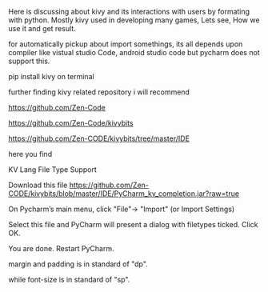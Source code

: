 Here is discussing about kivy and its interactions with users by formating with python. Mostly kivy used in developing many games, Lets see, How we use it and get result.

for automatically pickup about import somethings, its all depends upon compiler like vistual studio Code, android studio code but pycharm does not support this. 

pip install kivy       on terminal

further finding kivy related repository i will recommend

https://github.com/Zen-Code

https://github.com/Zen-Code/kivybits

https://github.com/Zen-CODE/kivybits/tree/master/IDE

here you find

KV Lang File Type Support

Download this file https://github.com/Zen-CODE/kivybits/blob/master/IDE/PyCharm_kv_completion.jar?raw=true

On Pycharm’s main menu, click "File"-> "Import" (or Import Settings)

Select this file and PyCharm will present a dialog with filetypes ticked. Click OK.

You are done. Restart PyCharm.

margin and padding is in standard of "dp".

while font-size is in standard of "sp".
